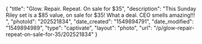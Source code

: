 {
    "title": "Glow. Repair. Repeat. On sale for $35",
    "description": "This Sunday Riley set is a $85 value, on sale for $35! What a deal. CEO smells amazing!!! ",
    "photoId": "202521834",
    "date_created": "1549894791",
    "date_modified": "1549894989",
    "type": "captivate",
    "layout": "photo",
    "url": "\/p\/glow-repair-repeat-on-sale-for-35\/202521834"
}